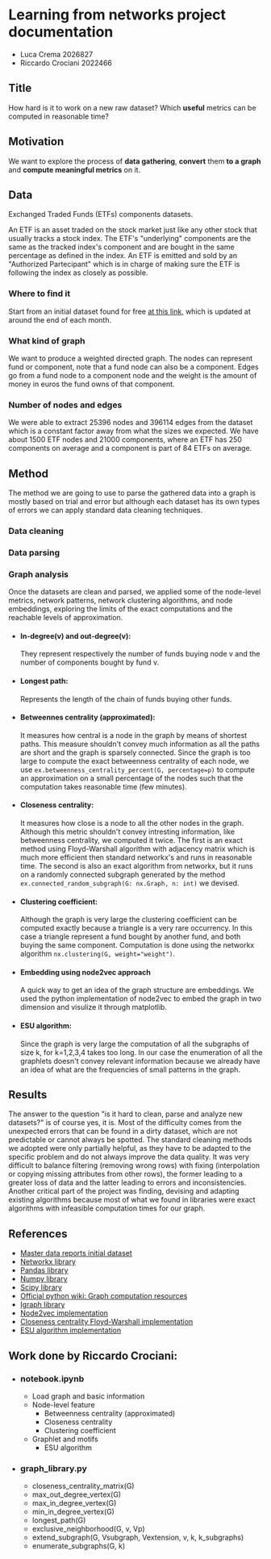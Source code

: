# Learning from networks project documentation

- Luca Crema 2026827
- Riccardo Crociani 2022466

## Title

How hard is it to work on a new raw dataset? Which **useful** metrics can be computed in reasonable time?

## Motivation

We want to explore the process of **data gathering**, **convert** them **to a graph** and **compute meaningful metrics** on it.

## Data

Exchanged Traded Funds (ETFs) components datasets.

An ETF is an asset traded on the stock market just like any other stock that usually tracks a stock index.
The ETF's "underlying" components are the same as the tracked index's component and are bought in the same percentage as defined in the index.
An ETF is emitted and sold by an "Authorized Partecipant" which is in charge of making sure the ETF is following the index as closely as possible.

### Where to find it

Start from an initial dataset found for free [at this link](https://masterdatareports.com/), which is updated at around the end of each month.

### What kind of graph

We want to produce a weighted directed graph. The nodes can represent fund or component, note that a fund node can also be a component. Edges go from a fund node to a component node and the weight is the amount of money in euros the fund owns of that component.

### Number of nodes and edges

We were able to extract 25396 nodes and 396114 edges from the dataset which is a constant factor away from what the sizes we expected.
We have about 1500 ETF nodes and 21000 components, where an ETF has 250 components on average and a component is part of 84 ETFs on average.

## Method


The method we are going to use to parse the gathered data into a graph is mostly based on trial and error but although each dataset has its own types of errors we can apply standard data cleaning techniques.

### Data cleaning


### Data parsing

### Graph analysis

Once the datasets are clean and parsed, we applied some of the node-level metrics, network patterns, network clustering algorithms, and node embeddings, exploring the limits of the exact computations and the reachable levels of approximation.
- #### In-degree(v) and out-degree(v):
    They represent respectively the number of funds buying node v and the number of components bought by fund v.
- #### Longest path:
    Represents the length of the chain of funds buying other funds.
- #### Betweennes centrality (approximated):
    It measures how central is a node in the graph by means of shortest paths. This measure shouldn't convey much information as all the paths are short and the graph is sparsely connected.
    Since the graph is too large to compute the exact betweenness centrality of each node, we use `ex.betweenness_centrality_percent(G, percentage=p)` to compute an approximation on a small percentage of the nodes such that the computation takes reasonable time (few minutes).
- #### Closeness centrality:
    It measures how close is a node to all the other nodes in the graph.
    Although this metric shouldn't convey intresting information, like betweenness centrality, we computed it twice. The first is an exact method using Floyd-Warshall algorithm with adjacency matrix which is much more efficient then standard networkx's and runs in reasonable time.
    The second is also an exact algorithm from networkx, but it runs on a randomly connected subgraph generated by the method `ex.connected_random_subgraph(G: nx.Graph, n: int)` we devised.
- #### Clustering coefficient:
    Although the graph is very large the clustering coefficient can be computed exactly because a triangle is a very rare occurrency.
    In this case a triangle represent a fund bought by another fund, and both buying the same component.
    Computation is done using the networkx algorithm `nx.clustering(G, weight="weight")`.

- #### Embedding using node2vec approach
    A quick way to get an idea of the graph structure are embeddings.
    We used the python implementation of node2vec to embed the graph in two dimension and visulize it through matplotlib.
- #### ESU algorithm:
    Since the graph is very large the computation of all the subgraphs of size k, for k=1,2,3,4 takes too long.
    In our case the enumeration of all the graphlets doesn't convey relevant information because we already have an idea of what are the frequencies of small patterns in the graph.

## Results

The answer to the question "is it hard to clean, parse and analyze new datasets?" is of course yes, it is. Most of the difficulty comes from the unexpected errors that can be found in a dirty dataset, which are not predictable or cannot always be spotted.
The standard cleaning methods we adopted were only partially helpful, as they have to be adapted to the specific problem and do not always improve the data quality. It was very difficult to balance filtering (removing wrong rows) with fixing (interpolation or copying missing attributes from other rows), the former leading to a greater loss of data and the latter leading to errors and inconsistencies.
Another critical part of the project was finding, devising and adapting existing algorithms because most of what we found in libraries were exact algorithms with infeasible computation times for our graph.

## References

- [Master data reports initial dataset](https://masterdatareports.com/)
- [Networkx library](https://networkx.org/)
- [Pandas library](https://pandas.pydata.org/)
- [Numpy library](https://numpy.org/)
- [Scipy library](https://scipy.org/)
- [Official python wiki: Graph computation resources](https://wiki.python.org/moin/PythonGraphApi)
- [Igraph library](https://igraph.org)
- [Node2vec implementation](https://github.com/eliorc/node2vec)
- [Closeness centrality Floyd-Warshall implementation](https://medium.com/@pasdan/closeness-centrality-via-networkx-is-taking-too-long-1a58e648f5ce)
- [ESU algorithm implementation](https://notebook.community/ramseylab/networkscompbio/class18_motifs_python3_template)

## Work done by Riccardo Crociani:
- ### notebook.ipynb
    - Load graph and basic information
    - Node-level feature
        - Betweenness centrality (approximated)
        - Closeness centrality
        - Clustering coefficient
    - Graphlet and motifs
        - ESU algorithm
- ### graph_library.py
    - closeness_centrality_matrix(G)
    - max_out_degree_vertex(G)
    - max_in_degree_vertex(G)
    - min_in_degree_vertex(G)
    - longest_path(G)
    - exclusive_neighborhood(G, v, Vp)
    - extend_subgraph(G, Vsubgraph, Vextension, v, k, k_subgraphs)
    - enumerate_subgraphs(G, k)